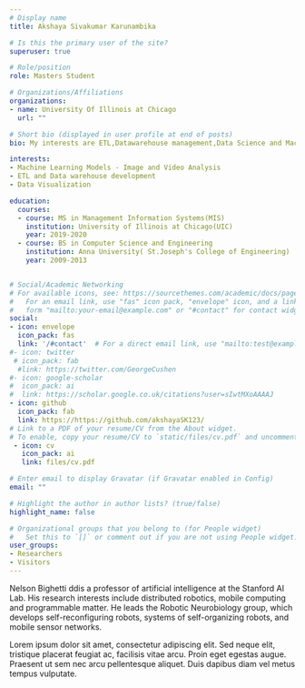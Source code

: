 ```yaml
---
# Display name
title: Akshaya Sivakumar Karunambika

# Is this the primary user of the site?
superuser: true

# Role/position
role: Masters Student 

# Organizations/Affiliations
organizations:
- name: University Of Illinois at Chicago
  url: ""

# Short bio (displayed in user profile at end of posts)
bio: My interests are ETL,Datawarehouse management,Data Science and Machine Learning.

interests:
- Machine Learning Models - Image and Video Analysis
- ETL and Data warehouse development
- Data Visualization

education:
  courses:
  - course: MS in Management Information Systems(MIS)
    institution: University of Illinois at Chicago(UIC)
    year: 2019-2020
  - course: BS in Computer Science and Engineering
    institution: Anna University( St.Joseph's College of Engineering)
    year: 2009-2013


# Social/Academic Networking
# For available icons, see: https://sourcethemes.com/academic/docs/page-builder/#icons
#   For an email link, use "fas" icon pack, "envelope" icon, and a link in the
#   form "mailto:your-email@example.com" or "#contact" for contact widget.
social:
- icon: envelope
  icon_pack: fas
  link: '/#contact'  # For a direct email link, use "mailto:test@example.org".
#- icon: twitter
 # icon_pack: fab
  #link: https://twitter.com/GeorgeCushen
#- icon: google-scholar
#  icon_pack: ai
#  link: https://scholar.google.co.uk/citations?user=sIwtMXoAAAAJ
- icon: github
  icon_pack: fab
  link: https://https://github.com/akshayaSK123/
# Link to a PDF of your resume/CV from the About widget.
# To enable, copy your resume/CV to `static/files/cv.pdf` and uncomment the lines below.
 - icon: cv
   icon_pack: ai
   link: files/cv.pdf

# Enter email to display Gravatar (if Gravatar enabled in Config)
email: ""

# Highlight the author in author lists? (true/false)
highlight_name: false

# Organizational groups that you belong to (for People widget)
#   Set this to `[]` or comment out if you are not using People widget.
user_groups:
- Researchers
- Visitors
---
```


Nelson Bighetti ddis a professor of artificial intelligence at the Stanford AI Lab. His research interests include distributed robotics, mobile computing and programmable matter. He leads the Robotic Neurobiology group, which develops self-reconfiguring robots, systems of self-organizing robots, and mobile sensor networks.

Lorem ipsum dolor sit amet, consectetur adipiscing elit. Sed neque elit, tristique placerat feugiat ac, facilisis vitae arcu. Proin eget egestas augue. Praesent ut sem nec arcu pellentesque aliquet. Duis dapibus diam vel metus tempus vulputate.
